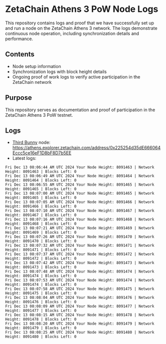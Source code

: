 # ZetaChain Athens 3 PoW Node Logs
This repository contains logs and proof that we have successfully set up and run a node on the ZetaChain Athens 3 network. The logs demonstrate continuous node operation, including synchronization details and performance.

## Contents
- Node setup information
- Synchronization logs with block height details
- Ongoing proof of work logs to verify active participation in the ZetaChain network

## Purpose
This repository serves as documentation and proof of participation in the ZetaChain Athens 3 PoW testnet.

## Logs

- [Third Bunny](https://thirdbunny.xyz/) node: https://athens.explorer.zetachain.com/address/0x225254d35dE666064Eccc5ce16eF1D8bF8D7b5EE
- Latest logs:
```
Fri Dec 13 08:06:44 AM UTC 2024 Your Node Height: 8091463 | Network Height: 8091463 | Blocks Left: 0
Fri Dec 13 08:06:49 AM UTC 2024 Your Node Height: 8091464 | Network Height: 8091464 | Blocks Left: 0
Fri Dec 13 08:06:55 AM UTC 2024 Your Node Height: 8091465 | Network Height: 8091465 | Blocks Left: 0
Fri Dec 13 08:07:00 AM UTC 2024 Your Node Height: 8091465 | Network Height: 8091465 | Blocks Left: 0
Fri Dec 13 08:07:05 AM UTC 2024 Your Node Height: 8091466 | Network Height: 8091466 | Blocks Left: 0
Fri Dec 13 08:07:10 AM UTC 2024 Your Node Height: 8091467 | Network Height: 8091467 | Blocks Left: 0
Fri Dec 13 08:07:16 AM UTC 2024 Your Node Height: 8091468 | Network Height: 8091468 | Blocks Left: 0
Fri Dec 13 08:07:21 AM UTC 2024 Your Node Height: 8091469 | Network Height: 8091469 | Blocks Left: 0
Fri Dec 13 08:07:26 AM UTC 2024 Your Node Height: 8091470 | Network Height: 8091470 | Blocks Left: 0
Fri Dec 13 08:07:32 AM UTC 2024 Your Node Height: 8091471 | Network Height: 8091471 | Blocks Left: 0
Fri Dec 13 08:07:37 AM UTC 2024 Your Node Height: 8091472 | Network Height: 8091472 | Blocks Left: 0
Fri Dec 13 08:07:42 AM UTC 2024 Your Node Height: 8091473 | Network Height: 8091473 | Blocks Left: 0
Fri Dec 13 08:07:48 AM UTC 2024 Your Node Height: 8091474 | Network Height: 8091474 | Blocks Left: 0
Fri Dec 13 08:07:53 AM UTC 2024 Your Node Height: 8091474 | Network Height: 8091474 | Blocks Left: 0
Fri Dec 13 08:07:58 AM UTC 2024 Your Node Height: 8091475 | Network Height: 8091475 | Blocks Left: 0
Fri Dec 13 08:08:04 AM UTC 2024 Your Node Height: 8091476 | Network Height: 8091476 | Blocks Left: 0
Fri Dec 13 08:08:09 AM UTC 2024 Your Node Height: 8091477 | Network Height: 8091477 | Blocks Left: 0
Fri Dec 13 08:08:15 AM UTC 2024 Your Node Height: 8091478 | Network Height: 8091478 | Blocks Left: 0
Fri Dec 13 08:08:20 AM UTC 2024 Your Node Height: 8091479 | Network Height: 8091479 | Blocks Left: 0
Fri Dec 13 08:08:25 AM UTC 2024 Your Node Height: 8091480 | Network Height: 8091480 | Blocks Left: 0
```
